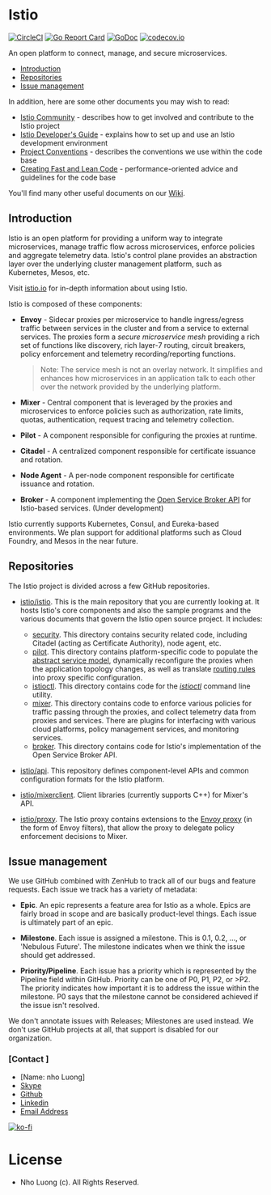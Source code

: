 # Istio

[![CircleCI](https://circleci.com/gh/istio/istio.svg?style=shield)](https://circleci.com/gh/istio/istio)
[![Go Report Card](https://goreportcard.com/badge/github.com/istio/istio)](https://goreportcard.com/report/github.com/istio/istio)
[![GoDoc](https://godoc.org/github.com/istio/istio?status.svg)](https://godoc.org/github.com/istio/istio)
[![codecov.io](https://codecov.io/github/istio/istio/coverage.svg?branch=master)](https://codecov.io/github/istio/istio?branch=master)

An open platform to connect, manage, and secure microservices.

- [Introduction](#introduction)
- [Repositories](#repositories)
- [Issue management](#issue-management)

In addition, here are some other documents you may wish to read:

- [Istio Community](https://github.com/istio/community) - describes how to get involved and contribute to the Istio project
- [Istio Developer's Guide](https://github.com/istio/istio/wiki/Dev-Guide) - explains how to set up and use an Istio development environment
- [Project Conventions](https://github.com/istio/istio/wiki/Dev-Conventions) - describes the conventions we use within the code base
- [Creating Fast and Lean Code](https://github.com/istio/istio/wiki/Dev-Writing-Fast-and-Lean-Code) - performance-oriented advice and guidelines for the code base

You'll find many other useful documents on our [Wiki](https://github.com/istio/istio/wiki).

## Introduction

Istio is an open platform for providing a uniform way to integrate
microservices, manage traffic flow across microservices, enforce policies
and aggregate telemetry data. Istio's control plane provides an abstraction
layer over the underlying cluster management platform, such as Kubernetes,
Mesos, etc.

Visit [istio.io](https://istio.io) for in-depth information about using Istio.

Istio is composed of these components:

- **Envoy** - Sidecar proxies per microservice to handle ingress/egress traffic
   between services in the cluster and from a service to external
   services. The proxies form a _secure microservice mesh_ providing a rich
   set of functions like discovery, rich layer-7 routing, circuit breakers,
   policy enforcement and telemetry recording/reporting
   functions.

  > Note: The service mesh is not an overlay network. It
  > simplifies and enhances how microservices in an application talk to each
  > other over the network provided by the underlying platform.

- **Mixer** - Central component that is leveraged by the proxies and microservices
   to enforce policies such as authorization, rate limits, quotas, authentication, request
   tracing and telemetry collection.

- **Pilot** - A component responsible for configuring the proxies at runtime.

- **Citadel** - A centralized component responsible for certificate issuance and rotation.

- **Node Agent** - A per-node component responsible for certificate issuance and rotation.

- **Broker** - A component implementing the [Open Service Broker API](https://github.com/openservicebrokerapi/servicebroker) for Istio-based services. (Under development)

Istio currently supports Kubernetes, Consul, and Eureka-based environments. We plan support for additional platforms such as
Cloud Foundry, and Mesos in the near future.

## Repositories

The Istio project is divided across a few GitHub repositories.

- [istio/istio](README.md). This is the main repository that you are
currently looking at. It hosts Istio's core components and also
the sample programs and the various documents that govern the Istio open source
project. It includes:
  - [security](security/). This directory contains security related code,
including Citadel (acting as Certificate Authority), node agent, etc.
  - [pilot](pilot/). This directory
contains platform-specific code to populate the
[abstract service model](https://istio.io/docs/concepts/traffic-management/overview.html), dynamically reconfigure the proxies
when the application topology changes, as well as translate
[routing rules](https://istio.io/docs/reference/config/traffic-rules/routing-rules.html) into proxy specific configuration.
  - [istioctl](istioctl/). This directory contains code for the
[_istioctl_](https://istio.io/docs/reference/commands/istioctl.html) command line utility.
  - [mixer](mixer/). This directory
contains code to enforce various policies for traffic passing through the
proxies, and collect telemetry data from proxies and services. There
are plugins for interfacing with various cloud platforms, policy
management services, and monitoring services.
  - [broker](broker/). This directory
contains code for Istio's implementation of the Open Service Broker API.

- [istio/api](https://github.com/istio/api). This repository defines
component-level APIs and common configuration formats for the Istio platform.

- [istio/mixerclient](https://github.com/istio/mixerclient). Client libraries
(currently supports C++) for Mixer's API.

- [istio/proxy](https://github.com/istio/proxy). The Istio proxy contains
extensions to the [Envoy proxy](https://github.com/envoyproxy/envoy) (in the form of
Envoy filters), that allow the proxy to delegate policy enforcement
decisions to Mixer.

## Issue management

We use GitHub combined with ZenHub to track all of our bugs and feature requests. Each issue we track has a variety of metadata:

- **Epic**. An epic represents a feature area for Istio as a whole. Epics are fairly broad in scope and are basically product-level things.
Each issue is ultimately part of an epic.

- **Milestone**. Each issue is assigned a milestone. This is 0.1, 0.2, ..., or 'Nebulous Future'. The milestone indicates when we
think the issue should get addressed.

- **Priority/Pipeline**. Each issue has a priority which is represented by the Pipeline field within GitHub. Priority can be one of
P0, P1, P2, or >P2. The priority indicates how important it is to address the issue within the milestone. P0 says that the
milestone cannot be considered achieved if the issue isn't resolved.

We don't annotate issues with Releases; Milestones are used instead. We don't use GitHub projects at all, that
support is disabled for our organization.

### [Contact ]
* [Name: nho Luong]
* [Skype](luongutnho_skype)
* [Github](https://github.com/nholuongut/)
* [Linkedin](https://www.linkedin.com/in/nholuong/)
* [Email Address](luongutnho@hotmail.com) 

[![ko-fi](https://ko-fi.com/img/githubbutton_sm.svg)](https://ko-fi.com/nholuong)

# License
* Nho Luong (c). All Rights Reserved.
